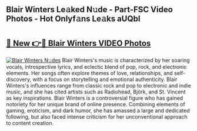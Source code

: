 ## Blair Winters Le𝚊ked N𝚞de - Part-FSC Video Photos - Hot Onlyf𝚊ns Le𝚊ks aUQbl

# <h2><a href="http://ab79770.deff.icu/?id=Blair+Winters">🔗 New 👉🔴 Blair Winters VIDEO Photos</a></h2>

[![Blair Winters N𝚞des](https://i.imgur.com/rIISA9y.gif)](http://ab79770.deff.icu/?id=Blair+Winters)
Blair Winters's music is characterized by her soaring vocals, introspective lyrics, and eclectic blend of pop, rock, and electronic elements. Her songs often explore themes of love, relationships, and self-discovery, with a focus on storytelling and emotional authenticity. Blair Winters's influences range from classic rock and pop to electronic and indie music, and she has cited artists such as Radiohead, Björk, and St. Vincent as key inspirations. Blair Winters is a controversial figure who has gained notoriety for her unique brand of online presence. Combining elements of gaming, eroticism, and dark humor, she has amassed a large and dedicated following, but also faced intense criticism for her unconventional approach to content creation.
